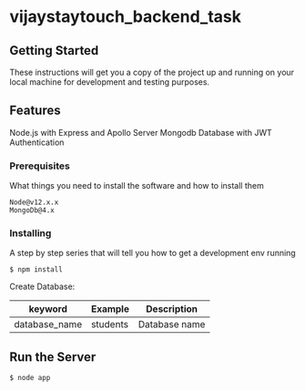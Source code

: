 # vijaystaytouch_backend_task


## Getting Started

These instructions will get you a copy of the project up and running on your local machine for development and testing purposes.

## Features

Node.js with Express and Apollo Server
Mongodb Database with JWT Authentication

### Prerequisites

What things you need to install the software and how to install them

```
Node@v12.x.x
MongoDb@4.x
```

### Installing

A step by step series that will tell you how to get a development env running

```
$ npm install

```
Create Database:

| keyword       | Example         |Description                        |
| ------------- | --------------- |---------------------------------- |
| database_name | students        |Database name|

## Run the Server

```
$ node app

```
